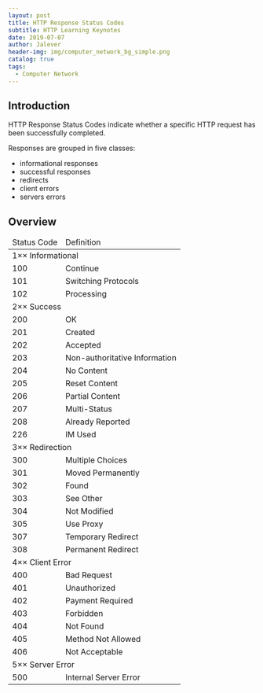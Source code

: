 ```yaml
---
layout: post
title: HTTP Response Status Codes
subtitle: HTTP Learning Keynotes
date: 2019-07-07
author: Jalever
header-img: img/computer_network_bg_simple.png
catalog: true
tags:
  - Computer Network
---
```

## Introduction
HTTP Response Status Codes indicate whether a specific HTTP request has been successfully completed.

Responses are grouped in five classes:
- informational responses
- successful responses
- redirects
- client errors
- servers errors

## Overview
<table>
    <thead>
        <tr>
            <td>Status Code</td>
            <td>Definition</td>
        </tr>
    </thead>
    <tbody>
        <tr>
            <td colspan="2">1×× Informational</td>
        </tr>
        <tr>
            <td>100</td>
            <td>Continue</td>
        </tr>
        <tr>
            <td>101</td>
            <td>Switching Protocols</td>
        </tr>
        <tr>
            <td>102</td>
            <td>Processing</td>
        </tr>
        <tr>
            <td colspan="2">2×× Success</td>
        </tr>
        <tr>
            <td>200</td>
            <td>OK</td>
        </tr>
        <tr>
            <td>201</td>
            <td>Created</td>
        </tr>
        <tr>
            <td>202</td>
            <td>Accepted</td>
        </tr>
        <tr>
            <td>203</td>
            <td>Non-authoritative Information</td>
        </tr>
        <tr>
            <td>204</td>
            <td>No Content</td>
        </tr>
        <tr>
            <td>205</td>
            <td>Reset Content</td>
        </tr>
        <tr>
            <td>206</td>
            <td>Partial Content</td>
        </tr>
        <tr>
            <td>207</td>
            <td>Multi-Status</td>
        </tr>
        <tr>
            <td>208</td>
            <td>Already Reported</td>
        </tr>
        <tr>
            <td>226</td>
            <td>IM Used</td>
        </tr>
        <tr>
            <td colspan="2">3×× Redirection</td>
        </tr>
        <tr>
            <td>300</td>
            <td>Multiple Choices</td>
        </tr>
        <tr>
            <td>301</td>
            <td>Moved Permanently</td>
        </tr>
        <tr>
            <td>302</td>
            <td>Found</td>
        </tr>
        <tr>
            <td>303</td>
            <td>See Other</td>
        </tr>
        <tr>
            <td>304</td>
            <td>Not Modified</td>
        </tr>
        <tr>
            <td>305</td>
            <td>Use Proxy</td>
        </tr>
        <tr>
            <td>307</td>
            <td>Temporary Redirect</td>
        </tr>
        <tr>
            <td>308</td>
            <td>Permanent Redirect</td>
        </tr>
        <tr>
            <td colspan="2">4×× Client Error</td>
        </tr>
        <tr>
            <td>400</td>
            <td>Bad Request</td>
        </tr>
        <tr>
            <td>401</td>
            <td>Unauthorized</td>
        </tr>
        <tr>
            <td>402</td>
            <td>Payment Required</td>
        </tr>
        <tr>
            <td>403</td>
            <td>Forbidden</td>
        </tr>
        <tr>
            <td>404</td>
            <td>Not Found</td>
        </tr>
        <tr>
            <td>405</td>
            <td>Method Not Allowed</td>
        </tr>
        <tr>
            <td>406</td>
            <td>Not Acceptable</td>
        </tr>
        <tr>
            <td colspan="2">5×× Server Error</td>
        </tr>
        <tr>
            <td>500</td>
            <td>Internal Server Error</td>
        </tr>
    </tbody>
</table>
